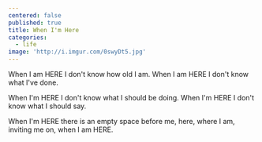 ```yaml
---
centered: false
published: true
title: When I'm Here
categories:
  - life
image: 'http://i.imgur.com/0swyDt5.jpg'
---
```

When I am HERE
I don't know how old I am.
When I am HERE
I don't know what I've done.

When I'm HERE
I don't know what I should be doing.
When I'm HERE
I don't know what I should say.

When I'm HERE
there is an empty space before me,
here, where I am,
inviting me on,
when I am HERE.
